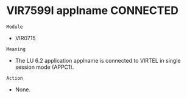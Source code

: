 # VIR7599I applname CONNECTED

`Module`
- VIR0715

`Meaning`
- The LU 6.2 application applname is connected to VIRTEL in single session mode (APPC1).

`Action`
- None.
